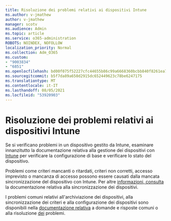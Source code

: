 ```yaml
---
title: Risoluzione dei problemi relativi ai dispositivi Intune
ms.author: v-jmathew
author: v-jmathew
manager: scotv
ms.audience: Admin
ms.topic: article
ms.service: o365-administration
ROBOTS: NOINDEX, NOFOLLOW
localization_priority: Normal
ms.collection: Adm_O365
ms.custom:
- "9003834"
- "6851"
ms.openlocfilehash: bd00f075f52227cfc44655b86c99a6668360bcbb840f8261ea777a78c21a2494
ms.sourcegitcommit: b5f7da89a650d2915dc652449623c78be6247175
ms.translationtype: MT
ms.contentlocale: it-IT
ms.lasthandoff: 08/05/2021
ms.locfileid: "53920903"
---
```

# <a name="troubleshooting-problems-with-intune-devices"></a>Risoluzione dei problemi relativi ai dispositivi Intune

Se si verificano problemi in un dispositivo gestito da Intune, esaminare innanzitutto la documentazione relativa alla gestione dei dispositivi con [Intune](https://docs.microsoft.com/mem/intune/protect/endpoint-security-manage-devices) per verificare la configurazione di base e verificare lo stato del dispositivo.

Problemi come criteri mancanti o ritardati, criteri non corretti, accesso imprevisto o mancanza di accesso possono essere causati dalla mancata sincronizzazione del dispositivo con Intune. Per altre [informazioni, consulta](https://docs.microsoft.com/mem/intune/remote-actions/device-sync) la documentazione relativa alla sincronizzazione dei dispositivi.

I problemi comuni relativi all'archiviazione dei dispositivi, alla sincronizzazione dei criteri e alla configurazione dei dispositivi sono disponibili nella [documentazione relativa](https://docs.microsoft.com/mem/intune/configuration/device-profile-troubleshoot) a domande e risposte comuni o alla risoluzione [dei](https://docs.microsoft.com/mem/intune/configuration/troubleshoot-policies-in-microsoft-intune) problemi.
